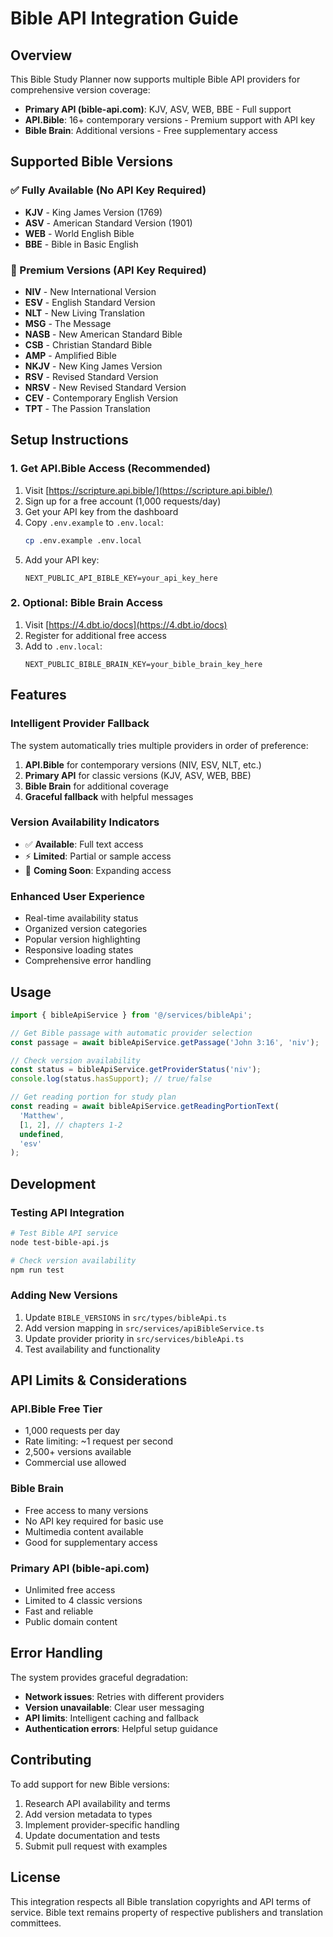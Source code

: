 # Bible API Integration Guide

## Overview

This Bible Study Planner now supports multiple Bible API providers for comprehensive version coverage:

- **Primary API (bible-api.com)**: KJV, ASV, WEB, BBE - Full support
- **API.Bible**: 16+ contemporary versions - Premium support with API key
- **Bible Brain**: Additional versions - Free supplementary access

## Supported Bible Versions

### ✅ Fully Available (No API Key Required)
- **KJV** - King James Version (1769)
- **ASV** - American Standard Version (1901) 
- **WEB** - World English Bible
- **BBE** - Bible in Basic English

### 🔑 Premium Versions (API Key Required)
- **NIV** - New International Version
- **ESV** - English Standard Version
- **NLT** - New Living Translation
- **MSG** - The Message
- **NASB** - New American Standard Bible
- **CSB** - Christian Standard Bible
- **AMP** - Amplified Bible
- **NKJV** - New King James Version
- **RSV** - Revised Standard Version
- **NRSV** - New Revised Standard Version
- **CEV** - Contemporary English Version
- **TPT** - The Passion Translation

## Setup Instructions

### 1. Get API.Bible Access (Recommended)

1. Visit [https://scripture.api.bible/](https://scripture.api.bible/)
2. Sign up for a free account (1,000 requests/day)
3. Get your API key from the dashboard
4. Copy `.env.example` to `.env.local`:
   ```bash
   cp .env.example .env.local
   ```
5. Add your API key:
   ```env
   NEXT_PUBLIC_API_BIBLE_KEY=your_api_key_here
   ```

### 2. Optional: Bible Brain Access

1. Visit [https://4.dbt.io/docs](https://4.dbt.io/docs)
2. Register for additional free access
3. Add to `.env.local`:
   ```env
   NEXT_PUBLIC_BIBLE_BRAIN_KEY=your_bible_brain_key_here
   ```

## Features

### Intelligent Provider Fallback
The system automatically tries multiple providers in order of preference:
1. **API.Bible** for contemporary versions (NIV, ESV, NLT, etc.)
2. **Primary API** for classic versions (KJV, ASV, WEB, BBE)
3. **Bible Brain** for additional coverage
4. **Graceful fallback** with helpful messages

### Version Availability Indicators
- ✅ **Available**: Full text access
- ⚡ **Limited**: Partial or sample access
- 🔄 **Coming Soon**: Expanding access

### Enhanced User Experience
- Real-time availability status
- Organized version categories
- Popular version highlighting
- Responsive loading states
- Comprehensive error handling

## Usage

```typescript
import { bibleApiService } from '@/services/bibleApi';

// Get Bible passage with automatic provider selection
const passage = await bibleApiService.getPassage('John 3:16', 'niv');

// Check version availability
const status = bibleApiService.getProviderStatus('niv');
console.log(status.hasSupport); // true/false

// Get reading portion for study plan
const reading = await bibleApiService.getReadingPortionText(
  'Matthew', 
  [1, 2], // chapters 1-2
  undefined, 
  'esv'
);
```

## Development

### Testing API Integration

```bash
# Test Bible API service
node test-bible-api.js

# Check version availability
npm run test
```

### Adding New Versions

1. Update `BIBLE_VERSIONS` in `src/types/bibleApi.ts`
2. Add version mapping in `src/services/apiBibleService.ts`
3. Update provider priority in `src/services/bibleApi.ts`
4. Test availability and functionality

## API Limits & Considerations

### API.Bible Free Tier
- 1,000 requests per day
- Rate limiting: ~1 request per second
- 2,500+ versions available
- Commercial use allowed

### Bible Brain
- Free access to many versions
- No API key required for basic use
- Multimedia content available
- Good for supplementary access

### Primary API (bible-api.com)
- Unlimited free access
- Limited to 4 classic versions
- Fast and reliable
- Public domain content

## Error Handling

The system provides graceful degradation:
- **Network issues**: Retries with different providers
- **Version unavailable**: Clear user messaging
- **API limits**: Intelligent caching and fallback
- **Authentication errors**: Helpful setup guidance

## Contributing

To add support for new Bible versions:
1. Research API availability and terms
2. Add version metadata to types
3. Implement provider-specific handling
4. Update documentation and tests
5. Submit pull request with examples

## License

This integration respects all Bible translation copyrights and API terms of service. Bible text remains property of respective publishers and translation committees.
